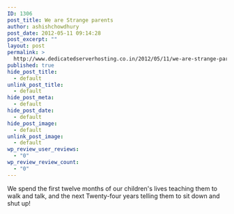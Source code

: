 ```yaml
---
ID: 1306
post_title: We are Strange parents
author: ashishchowdhury
post_date: 2012-05-11 09:14:28
post_excerpt: ""
layout: post
permalink: >
  http://www.dedicatedserverhosting.co.in/2012/05/11/we-are-strange-parents/
published: true
hide_post_title:
  - default
unlink_post_title:
  - default
hide_post_meta:
  - default
hide_post_date:
  - default
hide_post_image:
  - default
unlink_post_image:
  - default
wp_review_user_reviews:
  - "0"
wp_review_review_count:
  - "0"
---
```

We spend the first twelve months of our children's lives teaching them to walk and talk, and the next Twenty-four years telling them to sit down and shut up!